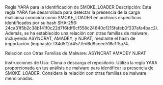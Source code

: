 Regla YARA para la Identificación de SMOKE_LOADER
Descripción:
Esta regla YARA fue desarrollada para detectar la presencia de la carga maliciosa conocida como SMOKE_LOADER en archivos específicos identificados por su hash SHA-256: 24ca31f5b2c38b141f0c22d7f6fdf6cf558c24840cf215fafab0f337afa4bac2/. Además, se ha establecido una relación con otras familias de malware, incluyendo ASYNCRAT, AMADEY, y NJRAT, mediante el hash de importación (imphash): f34d5f2d4577ed6d9ceec516c1f5a74.

Relación con Otras Familias de Malware:
ASYNCRAT
AMADEY
NJRAT

Instrucciones de Uso:
Clona o descarga el repositorio.
Utiliza la regla YARA proporcionada en tus análisis de malware para identificar la presencia de SMOKE_LOADER.
Considera la relación con otras familias de malware mencionadas.
